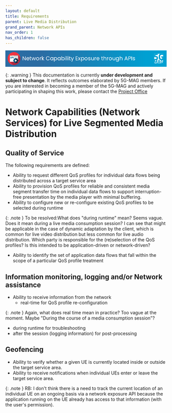 ```yaml
---
layout: default
title: Requirements
parent: Live Media Distribution
grand_parent: Network APIs
nav_order: 1
has_children: false
---
```


<img src="../../../assets/images/Banner_API.png" /> 

{: .warning }
This documentation is currently **under development and subject to change**. It reflects outcomes elaborated by 5G-MAG members. If you are interested in becoming a member of the 5G-MAG and actively participating in shaping this work, please contact the [Project Office](https://www.5g-mag.com/contact)

# Network Capabilities (Network Services) for Live Segmented Media Distribution

## Quality of Service
The following requirements are defined:
- Ability to request different QoS profiles for individual data flows being distributed across a target service area
- Ability to provision QoS profiles for reliable and consistent media segment transfer time on individual data flows to support interruption-free presentation by the media player with minimal buffering.
- Ability to configure new or re-configure existing QoS profiles to be selected during runtime

{: .note }
To be resolved:What does "during runtime" mean? Seems vague. Does it mean during a live media consumption session? I can see that might be applicable in the case of dynamic adaptation by the client, which is common for live video distribution but less common for live audio distribution.
Which party is responsible for the (re)selection of the QoS profiles? Is this intended to be application-driven or network-driven?

- Ability to identify the set of application data flows that fall within the scope of a particular QoS profile treatment

## Information monitoring, logging and/or Network assistance
- Ability to receive information from the network
  - real-time for QoS profile re-configuration

{: .note }
Again, what does real time mean in practice? Too vague at the moment. Maybe "During the course of a media consumption session"?

  - during runtime for troubleshooting 
  - after the session (logging information) for post-processing

## Geofencing
- Ability to verify whether a given UE is currently located inside or outside the target service area.
- Ability to receive notifications when individual UEs enter or leave the target service area.

{: .note }
RB: I don't think there is a need to track the current location of an individual UE on an ongoing basis via a network exposure API because the application running on the UE already has access to that information (with the user's permission).
